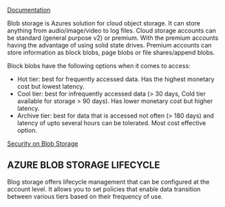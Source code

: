 [Documentation](https://learn.microsoft.com/en-us/training/paths/develop-solutions-that-use-blob-storage/)

Blob storage is Azures solution for cloud object storage. It can store anything from audio/image/video to log files. Cloud storage accounts can be standard (general purpose v2) or premium. With the premium accounts having the advantage of using solid state drives. Premium accounts can store information as block blobs, page blobs or file shares/append blobs.

Block blobs have the following options when it comes to access:

- Hot tier: best for frequently accessed data. Has the highest monetary cost but lowest latency.
- Cool tier: best for infrequently accessed data (> 30 days, Cold tier available for storage > 90 days). Has lower monetary cost but higher latency.
- Archive tier: best for data that is accessed not often (> 180 days) and latency of upto several hours can be tolerated. Most cost effective option.

[Security on Blob Storage](https://learn.microsoft.com/en-us/training/modules/explore-azure-blob-storage/4-blob-storage-security)

## AZURE BLOB STORAGE LIFECYCLE

Blog storage offers lifecycle management that can be configured at the account level. It allows you to set policies that enable data transition between various tiers based on their frequency of use.
